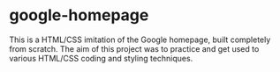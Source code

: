 # google-homepage

This is a HTML/CSS imitation of the Google homepage, built completely from scratch. The aim of this project was to practice and get used to various HTML/CSS coding and styling techniques. 
